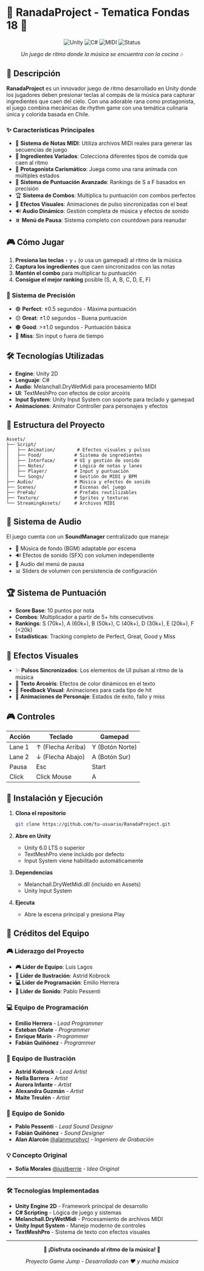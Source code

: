 # 🎵 RanadaProject - Tematica Fondas 18 🍳

<div align="center">

![Unity](https://img.shields.io/badge/Unity-2D-FF9500?style=for-the-badge&logo=unity&logoColor=white)
![C#](https://img.shields.io/badge/C%23-239120?style=for-the-badge&logo=c-sharp&logoColor=white)
![MIDI](https://img.shields.io/badge/MIDI-Support-purple?style=for-the-badge&logo=music&logoColor=white)
![Status](https://img.shields.io/badge/Status-Game_Jump_Project-green?style=for-the-badge)

_Un juego de ritmo donde la música se encuentra con la cocina_ 🎶

</div>

## 📖 Descripción

**RanadaProject** es un innovador juego de ritmo desarrollado en Unity donde los jugadores deben presionar teclas al compás de la música para capturar ingredientes que caen del cielo. Con una adorable rana como protagonista, el juego combina mecánicas de rhythm game con una temática culinaria única y colorida basada en Chile.

### ✨ Características Principales

- 🎹 **Sistema de Notas MIDI**: Utiliza archivos MIDI reales para generar las secuencias de juego
- 🍎 **Ingredientes Variados**: Colecciona diferentes tipos de comida que caen al ritmo
- 🐸 **Protagonista Carismático**: Juega como una rana animada con múltiples estados
- 🎯 **Sistema de Puntuación Avanzado**: Rankings de S a F basados en precisión
- 🏆 **Sistema de Combos**: Multiplica tu puntuación con combos perfectos
- 🎨 **Efectos Visuales**: Animaciones de pulso sincronizadas con el beat
- 🔊 **Audio Dinámico**: Gestión completa de música y efectos de sonido
- ⏸️ **Menú de Pausa**: Sistema completo con countdown para reanudar

## 🎮 Cómo Jugar

1. **Presiona las teclas** `↑` y `↓` (o usa un gamepad) al ritmo de la música
2. **Captura los ingredientes** que caen sincronizados con las notas
3. **Mantén el combo** para multiplicar tu puntuación
4. **Consigue el mejor ranking** posible (S, A, B, C, D, E, F)

### 🎯 Sistema de Precisión

- 🟢 **Perfect**: ±0.5 segundos - Máxima puntuación
- 🟡 **Great**: ±1.0 segundos - Buena puntuación
- 🟠 **Good**: >±1.0 segundos - Puntuación básica
- 🔴 **Miss**: Sin input o fuera de tiempo

## 🛠️ Tecnologías Utilizadas

- **Engine**: Unity 2D
- **Lenguaje**: C#
- **Audio**: Melanchall.DryWetMidi para procesamiento MIDI
- **UI**: TextMeshPro con efectos de color arcoíris
- **Input System**: Unity Input System con soporte para teclado y gamepad
- **Animaciones**: Animator Controller para personajes y efectos

## 📁 Estructura del Proyecto

```
Assets/
├── Script/
│   ├── Animation/        # Efectos visuales y pulsos
│   ├── Food/            # Sistema de ingredientes
│   ├── Interface/       # UI y gestión de sonido
│   ├── Notes/           # Lógica de notas y lanes
│   ├── Player/          # Input y puntuación
│   └── Songs/           # Gestión de MIDI y BPM
├── Audio/               # Música y efectos de sonido
├── Scenes/              # Escenas del juego
├── PreFab/              # Prefabs reutilizables
├── Texture/             # Sprites y texturas
└── StreamingAssets/     # Archivos MIDI
```

## 🎵 Sistema de Audio

El juego cuenta con un **SoundManager** centralizado que maneja:

- 🎼 Música de fondo (BGM) adaptable por escena
- 🔊 Efectos de sonido (SFX) con volumen independiente
- 🎤 Audio del menú de pausa
- 📊 Sliders de volumen con persistencia de configuración

## 🏆 Sistema de Puntuación

- **Score Base**: 10 puntos por nota
- **Combos**: Multiplicador a partir de 5+ hits consecutivos
- **Rankings**: S (70k+), A (60k+), B (50k+), C (40k+), D (30k+), E (20k+), F (<20k)
- **Estadísticas**: Tracking completo de Perfect, Great, Good y Miss

## 🎨 Efectos Visuales

- ✨ **Pulsos Sincronizados**: Los elementos de UI pulsan al ritmo de la música
- 🌈 **Texto Arcoíris**: Efectos de color dinámicos en el texto
- 🎯 **Feedback Visual**: Animaciones para cada tipo de hit
- 🐸 **Animaciones de Personaje**: Estados de éxito, fallo y miss

## 🎮 Controles

| Acción | Teclado           | Gamepad         |
| ------ | ----------------- | --------------- |
| Lane 1 | ↑ (Flecha Arriba) | Y (Botón Norte) |
| Lane 2 | ↓ (Flecha Abajo)  | A (Botón Sur)   |
| Pausa  | Esc               | Start           |
| Click  | Click Mouse       | A               |

## 🚀 Instalación y Ejecución

1. **Clona el repositorio**

   ```bash
   git clone https://github.com/tu-usuario/RanadaProject.git
   ```

2. **Abre en Unity**

   - Unity 6.0 LTS o superior
   - TextMeshPro viene incluido por defecto
   - Input System viene habilitado automáticamente

3. **Dependencias**

   - Melanchall.DryWetMidi.dll (incluido en Assets)
   - Unity Input System

4. **Ejecuta**
   - Abre la escena principal y presiona Play

## 👥 Créditos del Equipo

### 🎮 **Liderazgo del Proyecto**

- **🎮 Líder de Equipo**: Luis Lagos
- **🎨 Líder de Ilustración**: Astrid Kobrock
- **💻 Líder de Programación**: Emilio Herrera
- **🎵 Líder de Sonido**: Pablo Pessenti

### 💻 **Equipo de Programación**

- **Emilio Herrera** - _Lead Programmer_
- **Esteban Oñate** - _Programmer_
- **Enrique Marín** - _Programmer_
- **Fabián Quiñónez** - _Programmer_

### 🎨 **Equipo de Ilustración**

- **Astrid Kobrock** - _Lead Artist_
- **Nella Barrera** - _Artist_
- **Aurora Infante** - _Artist_
- **Alexandra Guzmán** - _Artist_
- **Maite Treulén** - _Artist_

### 🎵 **Equipo de Sonido**

- **Pablo Pessenti** - _Lead Sound Designer_
- **Fabián Quiñónez** - _Sound Designer_
- **Alan Alarcón** [@alanmurphycl](https://github.com/alanmurphycl) - _Ingeniero de Grabación_

### 💡 **Concepto Original**

- **Sofía Morales** [@justberrie](https://github.com/justberrie) - _Idea Original_

---

### 🛠️ **Tecnologías Implementadas**

- **Unity Engine 2D** - Framework principal de desarrollo
- **C# Scripting** - Lógica de juego y sistemas
- **Melanchall.DryWetMidi** - Procesamiento de archivos MIDI
- **Unity Input System** - Manejo moderno de controles
- **TextMeshPro** - Sistema de texto con efectos visuales

---

<div align="center">

**🎵 ¡Disfruta cocinando al ritmo de la música! 🍳**

_Proyecto Game Jump - Desarrollado con ❤️ y mucha música_

</div>
